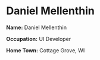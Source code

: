 # Daniel Mellenthin

**Name:** Daniel Mellenthin

**Occupation:** UI Developer

**Home Town:** Cottage Grove, WI
